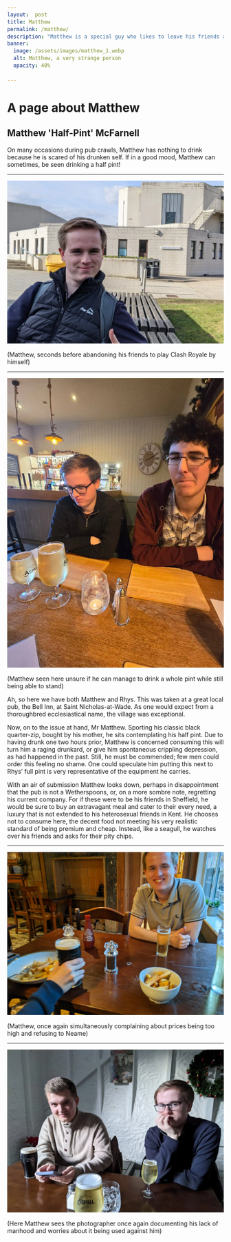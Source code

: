 ```yaml
---
layout:  post
title: Matthew
permalink: /matthew/
description: "Matthew is a special guy who likes to leave his friends at short notice without telling them"
banner:
  image: /assets/images/matthew_1.webp
  alt: Matthew, a very strange person
  opacity: 40%
  
---
```


# A page about Matthew


## Matthew 'Half-Pint' McFarnell

On many occasions during pub crawls, Matthew has nothing to drink because he
is scared of his drunken self. If in a good mood, Matthew can sometimes, be seen
drinking a half pint!

---

![Pint 1](/assets/images/matthew_1.webp)

(Matthew, seconds before abandoning his friends to play Clash Royale by himself)

---

![Pint 1](/assets/images/matthew_03.webp)

(Matthew seen here unsure if he can manage to drink a whole pint while still being able to stand)

Ah, so here we have both Matthew and Rhys. This was taken at a great local pub, the Bell Inn, at Saint Nicholas-at-Wade. As one would expect from a thoroughbred ecclesiastical name, the village was exceptional.

Now, on to the issue at hand, Mr Matthew. Sporting his classic black quarter-zip, bought by his mother, he sits contemplating his half pint. Due to having drunk one two hours prior, Matthew is concerned consuming this will turn him a raging drunkard, or give him spontaneous crippling depression, as had happened in the past. Still, he must be commended; few men could order this feeling no shame. One could speculate him putting this next to Rhys’ full pint is very representative of the equipment he carries.

With an air of submission Matthew looks down, perhaps in disappointment that the pub is not a Wetherspoons, or, on a more sombre note, regretting his current company. For if these were to be his friends in Sheffield, he would be sure to buy an extravagant meal and cater to their every need, a luxury that is not extended to his heterosexual friends in Kent. He chooses not to consume here, the decent food not meeting his very realistic standard of being premium and cheap. Instead, like a seagull, he watches over his friends and asks for their pity chips.


---

![Pint 2](/assets/images/matthew_01.webp)

(Matthew, once again simultaneously complaining about prices being too high and refusing to Neame)

---

![Pint 3](/assets/images/matthew_02.webp)

(Here Matthew sees the photographer once again documenting his lack of manhood and worries about it being used against him)
